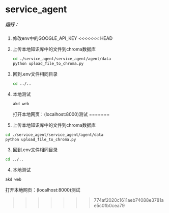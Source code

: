 # service_agent

##### 运行：

1. 修改env中的GOOGLE_API_KEY
<<<<<<< HEAD

2. 上传本地知识库中的文件到chroma数据库
   
   ```bash
   cd ./service_agent/service_agent/agent/data
   python upload_file_to_chroma.py
   ```

3. 回到.env文件相同目录
   
   ```bash
   cd ../..
   ```

4. 本地测试
   
   ```bash
   akd web
   ```
   
   打开本地网页：(localhost:8000)测试
=======
  
2. 上传本地知识库中的文件到chroma数据库
  
  ```bash
  cd ./service_agent/service_agent/agent/data
  python upload_file_to_chroma.py
  ```
  
3. 回到.env文件相同目录
  
  ```bash
  cd ../..
  ```
  
4. 本地测试
  
  ```bash
  akd web
  ```
  
  打开本地网页：(localhost:8000)测试
>>>>>>> 774af2020c1611aeb74088e3781ae5c0fb0cea79
